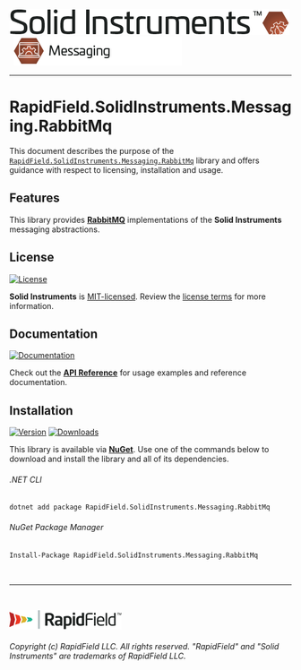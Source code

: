 <!--
Copyright (c) RapidField LLC. Licensed under the MIT License. See LICENSE.txt in the project root for license information.
-->

[![Solid Instruments](../../SolidInstruments.Logo.Color.Transparent.500w.png)](../../README.md)
<br />&nbsp;
![Messaging](../RapidField.SolidInstruments.Messaging/Label.Messaging.300w.png)
- - -

# RapidField.SolidInstruments.Messaging.RabbitMq

This document describes the purpose of the [`RapidField.SolidInstruments.Messaging.RabbitMq`]() library and offers guidance with respect to licensing, installation and usage.

## Features

This library provides [**RabbitMQ**](https://www.rabbitmq.com/) implementations of the **Solid Instruments** messaging abstractions.

## License

[![License](https://img.shields.io/github/license/rapidfield/solid-instruments?style=flat&color=lightseagreen&label=license&logo=open-access&logoColor=lightgrey)](../../LICENSE.txt)

**Solid Instruments** is [MIT-licensed](https://en.wikipedia.org/wiki/MIT_License). Review the [license terms](../../LICENSE.txt) for more information.

## Documentation

[![Documentation](https://img.shields.io/badge/documentation-website-tan?style=flat&logo=buffer&logoColor=lightgrey)](https://www.solidinstruments.com/api/RapidField.SolidInstruments.Messaging.RabbitMq.html)

Check out the [**API Reference**](https://www.solidinstruments.com/api/RapidField.SolidInstruments.Messaging.RabbitMq.html) for usage examples and reference documentation.

## Installation

[![Version](https://img.shields.io/nuget/vpre/RapidField.SolidInstruments.Messaging.RabbitMq?style=flat&color=blue&label=version&logo=nuget&logoColor=lightgrey)](https://www.nuget.org/packages/RapidField.SolidInstruments.Messaging.RabbitMq)
[![Downloads](https://img.shields.io/nuget/dt/RapidField.SolidInstruments.Messaging.RabbitMq?style=flat&color=blue&logo=nuget&logoColor=lightgrey)](https://www.nuget.org/packages/RapidField.SolidInstruments.Messaging.RabbitMq)

This library is available via [**NuGet**](https://docs.microsoft.com/en-us/nuget/quickstart/install-and-use-a-package-in-visual-studio). Use one of the commands below to download and install the library and all of its dependencies.

###### .NET CLI

```shell
dotnet add package RapidField.SolidInstruments.Messaging.RabbitMq
```

###### NuGet Package Manager

```shell
Install-Package RapidField.SolidInstruments.Messaging.RabbitMq
```

<br />

- - -

<br />

[![RapidField](../../RapidField.Logo.Color.Black.Transparent.200w.png)](https://www.rapidfield.com)

###### Copyright (c) RapidField LLC. All rights reserved. "RapidField" and "Solid Instruments" are trademarks of RapidField LLC.